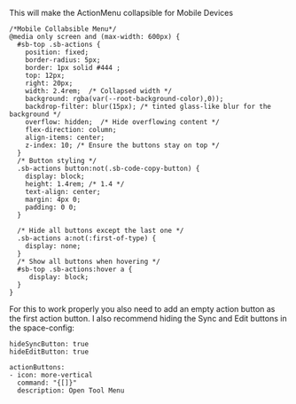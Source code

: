 This will make the ActionMenu collapsible for Mobile Devices

```space-style
/*Mobile Collabsible Menu*/
@media only screen and (max-width: 600px) {
  #sb-top .sb-actions {
    position: fixed;
    border-radius: 5px;
    border: 1px solid #444 ;
    top: 12px;
    right: 20px;
    width: 2.4rem;  /* Collapsed width */
    background: rgba(var(--root-background-color),0));
    backdrop-filter: blur(15px); /* tinted glass-like blur for the background */
    overflow: hidden;  /* Hide overflowing content */
    flex-direction: column; 
    align-items: center;
    z-index: 10; /* Ensure the buttons stay on top */
  }
  /* Button styling */
  .sb-actions button:not(.sb-code-copy-button) {
    display: block;
    height: 1.4rem; /* 1.4 */
    text-align: center;
    margin: 4px 0;
    padding: 0 0;
  }

  /* Hide all buttons except the last one */
  .sb-actions a:not(:first-of-type) {
    display: none;   
  }
  /* Show all buttons when hovering */
  #sb-top .sb-actions:hover a {
     display: block;
  }
}

```

For this to work properly you also need to add an empty action button as the first action button.
I also recommend hiding the Sync and Edit buttons in the space-config:

```space-config
hideSyncButton: true
hideEditButton: true

actionButtons:
- icon: more-vertical
  command: "{[]}"
  description: Open Tool Menu
```